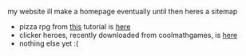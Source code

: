 my website
ill make a homepage eventually
until then heres a sitemap
- pizza rpg from [this](https://www.youtube.com/watch?v=fyi4vfbKEeo) tutorial is [here](https://anderwya000.github.io/pizzalegends/)
- clicker heroes, recently downloaded from coolmathgames, is [here](https://anderwya000.github.io/127.0.0.1_8081/dl/clickerheros.html)
- nothing else yet :(
